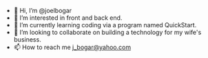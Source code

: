- 👋 Hi, I’m @joelbogar
- 👀 I’m interested in front and back end.
- 🌱 I’m currently learning coding via a program named QuickStart.
- 💞️ I’m looking to collaborate on building a technology for my wife's business.
- 📫 How to reach me j_bogar@yahoo.com

<!---
joelbogar/joelbogar is a ✨ special ✨ repository because its `README.md` (this file) appears on your GitHub profile.
You can click the Preview link to take a look at your changes.
--->
